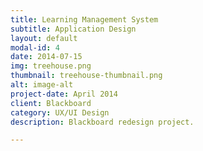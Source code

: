 ```yaml
---
title: Learning Management System
subtitle: Application Design
layout: default
modal-id: 4
date: 2014-07-15
img: treehouse.png
thumbnail: treehouse-thumbnail.png
alt: image-alt
project-date: April 2014
client: Blackboard
category: UX/UI Design
description: Blackboard redesign project.

---
```

